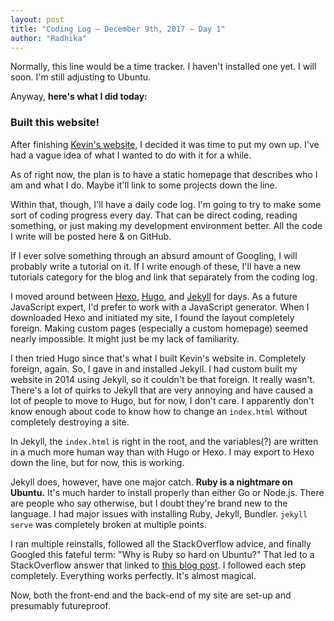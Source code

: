 ```yaml
---
layout: post
title: "Coding Log — December 9th, 2017 — Day 1"
author: "Radhika"
---
```

 
Normally, this line would be a time tracker. I haven't installed one yet. I will soon. I'm still adjusting to Ubuntu.

Anyway, **here's what I did today:**

### Built this website!

After finishing [Kevin's website](http://kevinacarson.org), I decided it was time to put my own up. I've had a vague idea of what I wanted to do with it for a while.

As of right now, the plan is to have a static homepage that describes who I am and what I do. Maybe it'll link to some projects down the line.

Within that, though, I'll have a daily code log. I'm going to try to make some sort of coding progress every day. That can be direct coding, reading something, or just making my development environment better. All the code I write will be posted here & on GitHub. 

If I ever solve something through an absurd amount of Googling, I will probably write a tutorial on it. If I write enough of these, I'll have a new tutorials category for the blog and link that separately from the coding log. 

I moved around between [Hexo](http://hexo.io), [Hugo](http://gohugo.io), and [Jekyll](http://jekyllrb.com) for days. As a future JavaScript expert, I'd prefer to work with a JavaScript generator. When I downloaded Hexo and initiated my site, I found the layout completely foreign. Making custom pages (especially a custom homepage) seemed nearly impossible. It might just be my lack of familiarity.

I then tried Hugo since that's what I built Kevin's website in. Completely foreign, again. So, I gave in and installed Jekyll. I had custom built my website in 2014 using Jekyll, so it couldn't be that foreign. It really wasn't. There's a lot of quirks to Jekyll that are very annoying and have caused a lot of people to move to Hugo, but for now, I don't care. I apparently don't know enough about code to know how to change an `index.html` without completely destroying a site.

In Jekyll, the `index.html` is right in the root, and the variables(?) are written in a much more human way than with Hugo or Hexo. I may export to Hexo down the line, but for now, this is working.

Jekyll does, however, have one major catch. **Ruby is a nightmare on Ubuntu.** It's much harder to install properly than either Go or Node.js. There are people who say otherwise, but I doubt they're brand new to the language. I had major issues with installing Ruby, Jekyll, Bundler. `jekyll serve` was completely broken at multiple points.

I ran multiple reinstalls, followed all the StackOverflow advice, and finally Googled this fateful term: "Why is Ruby so hard on Ubuntu?" That led to a StackOverflow answer that linked to [this blog post](http://ryanbigg.com/2014/10/ubuntu-ruby-ruby-install-chruby-and-you). I followed each step completely. Everything works perfectly. It's almost magical.

Now, both the front-end and the back-end of my site are set-up and presumably futureproof.


